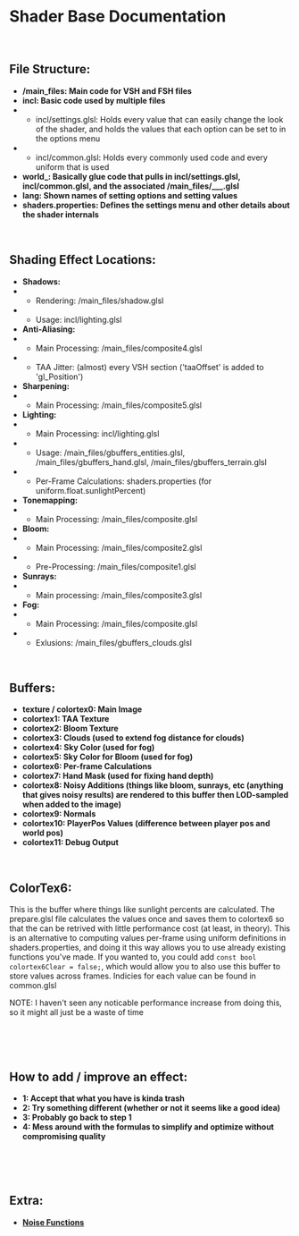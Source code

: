# Shader Base Documentation

<br>

## File Structure:

- **/main_files:  Main code for VSH and FSH files**
- **incl:  Basic code used by multiple files**
- - incl/settings.glsl:  Holds every value that can easily change the look of the shader, and holds the values that each option can be set to in the options menu
- - incl/common.glsl:  Holds every commonly used code and every uniform that is used
- **world_:  Basically glue code that pulls in incl/settings.glsl, incl/common.glsl, and the associated /main_files/___.glsl**
- **lang:  Shown names of setting options and setting values**
- **shaders.properties:  Defines the settings menu and other details about the shader internals**

<br>

## Shading Effect Locations:

- **Shadows:**
- - Rendering:  /main_files/shadow.glsl
- - Usage:  incl/lighting.glsl
- **Anti-Aliasing:**
- - Main Processing:  /main_files/composite4.glsl
- - TAA Jitter:  (almost) every VSH section ('taaOffset' is added to 'gl_Position')
- **Sharpening:**
- - Main Processing:  /main_files/composite5.glsl
- **Lighting:**
- - Main Processing:  incl/lighting.glsl
- - Usage:  /main_files/gbuffers_entities.glsl, /main_files/gbuffers_hand.glsl, /main_files/gbuffers_terrain.glsl
- - Per-Frame Calculations:  shaders.properties (for uniform.float.sunlightPercent)
- **Tonemapping:**
- - Main Processing:  /main_files/composite.glsl
- **Bloom:**
- - Main Processing:  /main_files/composite2.glsl
- - Pre-Processing:  /main_files/composite1.glsl
- **Sunrays:**
- - Main processing:  /main_files/composite3.glsl
- **Fog:**
- - Main Processing:  /main_files/composite.glsl
- - Exlusions:  /main_files/gbuffers_clouds.glsl

<br>

## Buffers:

- **texture / colortex0:  Main Image** 
- **colortex1:  TAA Texture**
- **colortex2:  Bloom Texture**
- **colortex3:  Clouds (used to extend fog distance for clouds)**
- **colortex4:  Sky Color (used for fog)**
- **colortex5:  Sky Color for Bloom (used for fog)**
- **colortex6:  Per-frame Calculations**
- **colortex7:  Hand Mask (used for fixing hand depth)**
- **colortex8:  Noisy Additions (things like bloom, sunrays, etc (anything that gives noisy results) are rendered to this buffer then LOD-sampled when added to the image)**
- **colortex9:  Normals**
- **colortex10:  PlayerPos Values (difference between player pos and world pos)**
- **colortex11:  Debug Output**

<br>

## ColorTex6:

This is the buffer where things like sunlight percents are calculated. The prepare.glsl file calculates the values once and saves them to colortex6 so that the can be retrived with little performance cost (at least, in theory). This is an alternative to computing values per-frame using uniform definitions in shaders.properties, and doing it this way allows you to use already existing functions you've made. If you wanted to, you could add `const bool colortex6Clear = false;`, which would allow you to also use this buffer to store values across frames. Indicies for each value can be found in common.glsl

NOTE: I haven't seen any noticable performance increase from doing this, so it might all just be a waste of time

<br>
<br>
<br>

## How to add / improve an effect:

- **1: Accept that what you have is kinda trash**
- **2: Try something different (whether or not it seems like a good idea)**
- **3: Probably go back to step 1**
- **4: Mess around with the formulas to simplify and optimize without compromising quality**

<br>
<br>
<br>

## Extra:

- **[Noise Functions](https://gist.github.com/patriciogonzalezvivo/670c22f3966e662d2f83)**
